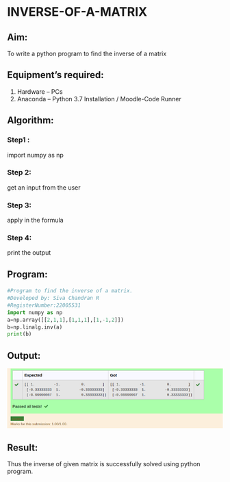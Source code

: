 # INVERSE-OF-A-MATRIX
## Aim:
To write a python program to find the inverse of a matrix
## Equipment’s required:
1. 	Hardware – PCs
2. 	Anaconda – Python 3.7 Installation / Moodle-Code Runner
## Algorithm:
### Step1 : 
import numpy as np
### Step 2:
get an input from the user
### Step 3:
apply in the formula
### Step 4:
print the output

## Program:
``` python
#Program to find the inverse of a matrix.
#Developed by: Siva Chandran R 
#RegisterNumber:22005531
import numpy as np
a=np.array([[2,1,1],[1,1,1],[1,-1,2]])
b=np.linalg.inv(a)
print(b)
```


## Output:
![OUTPUT](out6.png)

## Result:
Thus the inverse of given matrix is successfully solved using python program.

